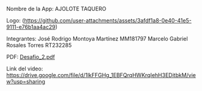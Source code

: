 Nombre de la App: AJOLOTE TAQUERO

Logo: (https://github.com/user-attachments/assets/3afdf1a8-0e40-41e5-9111-e76b1aa4ac29)

Integrantes: José Rodrigo Montoya Martínez MM181797
              Marcelo Gabriel Rosales Torres RT232285
              
PDF: [Desafio_2.pdf](https://github.com/user-attachments/files/17037986/Desafio_2.pdf)

Link del video: https://drive.google.com/file/d/1lkFFGHg_1EBFQrqHWKrqIehH3EDitbkM/view?usp=sharing 

